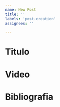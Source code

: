 ```yaml
---
name: New Post
title: ''
labels: 'post-creation'
assignees: ''

---
```


# Titulo


# Video


# Bibliografia

